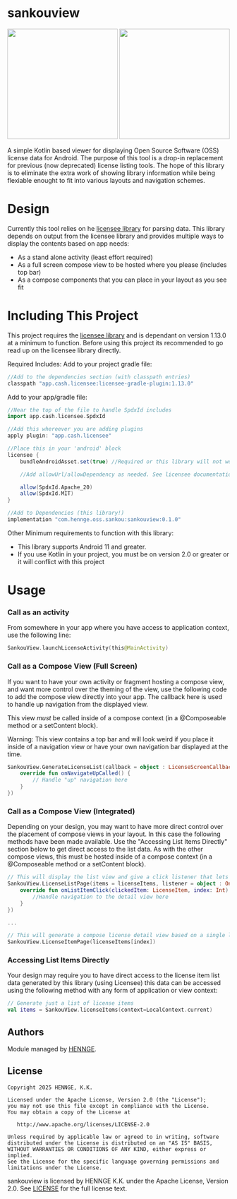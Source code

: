 # sankouview
[<img src="https://github.com/user-attachments/assets/f60a5cec-1741-485f-a74b-75d167443920" width="250"/>](https://github.com/user-attachments/assets/f60a5cec-1741-485f-a74b-75d167443920)
[<img src="https://github.com/user-attachments/assets/68052e23-6a4f-45e5-8765-16eb5a72e29f" width="250"/>](https://github.com/user-attachments/assets/68052e23-6a4f-45e5-8765-16eb5a72e29f)

A simple Kotlin based viewer for displaying Open Source Software (OSS) license data for Android. The purpose of this tool is a drop-in replacement for previous (now deprecated) license listing tools. The hope of this library is to eliminate the extra work of showing library information while being flexiable enought to fit into various layouts and navigation schemes.

# Design
Currently this tool relies on he [licensee library](https://github.com/cashapp/licensee) for parsing data. 
This library depends on output from the licensee library and provides multiple ways to display the contents based on app needs:
- As a stand alone activity (least effort required)
- As a full screen compose view to be hosted where you please (includes top bar)
- As a compose components that you can place in your layout as you see fit

# Including This Project
This project requires the [licensee library](https://github.com/cashapp/licensee) and is dependant on version 1.13.0 at a minimum to function. Before using this project its recommended to go read up on the licensee library directly.

Required Includes:
Add to your project gradle file:
```gradle
//Add to the dependencies section (with classpath entries)
classpath "app.cash.licensee:licensee-gradle-plugin:1.13.0"
```

Add to your app/gradle file:
```gradle
//Near the top of the file to handle SpdxId includes
import app.cash.licensee.SpdxId

//Add this whereever you are adding plugins
apply plugin: "app.cash.licensee"

//Place this in your 'android' block
licensee {
    bundleAndroidAsset.set(true) //Required or this library will not work

    //Add allowUrl/allowDependency as needed. See licensee documentation.

    allow(SpdxId.Apache_20)
    allow(SpdxId.MIT)
}

//Add to Dependencies (this library!)
implementation "com.hennge.oss.sankou:sankouview:0.1.0"
```


Other Minimum requirements to function with this library:
- This library supports Android 11 and greater.
- If you use Kotlin in your project, you must be on version 2.0 or greater or it will conflict with this project

# Usage
### Call as an activity
From somewhere in your app where you have access to application context, use the following line:
```kotlin
SankouView.launchLicenseActivity(this@MainActivity)
```

### Call as a Compose View (Full Screen)
If you want to have your own activity or fragment hosting a compose view, and want more control over the theming of the view, use the following code to add the compose view directly into your app. The callback here is used to handle up navigation from the displayed view. 

This view *must* be called inside of a compose context (in a @Composeable method or a setContent block).

Warning: This view contains a top bar and will look weird if you place it inside of a navigation view or have your own navigation bar displayed at the time.
```kotlin
SankouView.GenerateLicenseList(callback = object : LicenseScreenCallback {
    override fun onNavigateUpCalled() {
        // Handle "up" navigation here
    }
})
```

### Call as a Compose View (Integrated)
Depending on your design, you may want to have more direct control over the placement of compose views in your layout. In this case the following methods have been made available. Use the "Accessing List Items Directly" section below to get direct access to the list data. As with the other compose views, this must be hosted inside of a compose context (in a @Composeable method or a setContent block).
```kotlin
// This will display the list view and give a click listener that lets you know which index and item was selected
SankouView.LicenseListPage(items = licenseItems, listener = object : OnListInteraction {
    override fun onListItemClick(clickedItem: LicenseItem, index: Int) {
        //Handle navigation to the detail view here
    }
})

...

// This will generate a compose license detail view based on a single licence item
SankouView.LicenseItemPage(licenseItems[index])
```

### Accessing List Items Directly
Your design may require you to have direct access to the license item list data generated by this library (using Licensee) this data can be accessed using the following method with any form of application or view context:
```kotlin
// Generate just a list of license items
val items = SankouView.licenseItems(context=LocalContext.current)
```

## Authors

Module managed by [HENNGE](https://github.com/HENNGE).

## License
```
Copyright 2025 HENNGE, K.K.

Licensed under the Apache License, Version 2.0 (the "License");
you may not use this file except in compliance with the License.
You may obtain a copy of the License at

   http://www.apache.org/licenses/LICENSE-2.0

Unless required by applicable law or agreed to in writing, software
distributed under the License is distributed on an "AS IS" BASIS,
WITHOUT WARRANTIES OR CONDITIONS OF ANY KIND, either express or implied.
See the License for the specific language governing permissions and
limitations under the License.
```

sankouview is licensed by HENNGE K.K. under the Apache License, Version 2.0. See [LICENSE](LICENSE) for the full license text.
